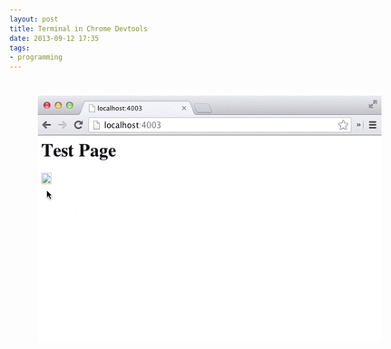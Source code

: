 ```yaml
---
layout: post
title: Terminal in Chrome Devtools
date: 2013-09-12 17:35
tags: 
- programming
---
```



<div class='gif-wrapper' style="width: 708px; height: 537px; margin: 0 auto; background:url(/assets/images/browser-background.png) no-repeat; position: relative;">
  <img class='gif' style="width: 606px; height: 434px; margin: 0; position: absolute; top: 29px; left: 50px; border-radius: 0 0 2px 2px; overflow:hidden;" src="/assets/images/cat-demo.gif" />
</div>
<!--
### Important Update!

If you're on Mac, you can now use this thing *without Node.js backend*. It connects right to your system's terminal and it's awesome! If you're on some other unix-compatible system, please, [help me port it](https://github.com/petethepig/devtools-terminal/tree/master/native-src).

-->
#### How do I install it?

*If you're on a Mac*, just download this [Chrome extension](https://chrome.google.com/webstore/detail/leakmhneaibbdapdoienlkifomjceknl). Install it, and you good to go.
<br>No need to read any further.

#### Oh, but I am not on a Mac

*If you're not on a Mac*, you can connect to your system's terminal via Node.js proxy. It can be localhost or some other remote server.

Install the app:
{% highlight bash %}
npm install -g devtools-terminal
{% endhighlight %}

Start the server:

{% highlight bash %}
devtools-terminal
{% endhighlight %}

Open Developer Tools *(Win/Linux:* ***F12***; *Mac:* ***Cmd + Opt + I*** *)*, click the "Terminal" tab and connect to the server. 
The default port is `8080`.


##### Okay, how do I configure it?

Here is the default configuration:

{% highlight javascript %}
exports.config = {
  users: {
    admin: {
      password: "",
      cwd: process.cwd() //working directory
    }
  },
  port: 8080
};
{% endhighlight %}

This is a JavaScript file. You can pass your config like this:

{% highlight bash %}
devtools-terminal --config /path/to/config.js 
{% endhighlight %}

If you want something custom, I encourage you to check out the [server's source code](https://raw.github.com/petethepig/devtools-terminal/master/backend/bin/devtools-terminal), it is a very simple Node.js app.


##### Security

Passwords are not stored on the client, but they are transmitted in plain text. So if you want to use it in production environment, I strongly recommend you to use HTTPS.

#### Possible Use Cases

* `tail -f log/development.log`
* `rails console`
* `psql`
* and many more


#### Thanks to

[Christopher Jeffrey](https://github.com/chjj) for his [term.js](https://github.com/chjj/term.js) library which is awesome.

#### If you like it 
I encourage you to [follow me on Twitter](https://twitter.com/dmi3f) and [GitHub](https://github.com/petethepig)


<style>
  @import url(http://fonts.googleapis.com/css?family=Cabin+Condensed:500&amp;text=Fork%20me%20on%20GitHub);

body{
  overflow-x: hidden;
}

.ribbon{
  position: fixed; 
  top: 42px;
  width: 200px;
  padding: 1px 0;
  background: #000;
  right: -42px;
  background: #ff4466;
  color: white;
  -moz-transform: rotate(45deg);
  -webkit-transform: rotate(45deg);
  -o-transform: rotate(45deg);
  -ms-transform: rotate(45deg);
  transform: rotate(45deg);
}

.ribbon a, 
.ribbon a:visited, 
.ribbon a:active, 
.ribbon a:hover{
  display: block;
  padding: 1px 0;
  height: 24px;
  line-height: 24px;

  color: inherit;  
  text-align: center;
  text-decoration: none;
  font-family: 'Cabin Condensed', sans-serif;
  font-size: 16px;
  font-weight: 500;

  border: 1px solid rgba(255,255,255,0.3);

}

.ribbon.black{
  background: #000;
}

.ribbon.red{
  background: #c00;
}

.ribbon.pink{
}

.ribbon.blue{
  background: #09e;
}

.ribbon.green{
  background: #0a0;
}

.ribbon.orange{
  background: #d80;
}

.ribbon.purple{
  background: #c0c;
}

.ribbon.grey{
  background: #888;
}

.ribbon.white{
  background: #eee;
  color: black;
}
.ribbon.white a{
  border: 2px dotted rgba(100,100,100,0.2);
}


@media (max-width: 910.55556px ){
  .ribbon{
    display: none;
  }

  /* dirty hack for mobile phones */
  .gif-wrapper{
    background: transparent !important;
    width: auto !important;
    height: auto !important;
  }
  .gif{
    width: 90% !important;
    height: auto !important;
    position: static !important;
    margin: 0 auto !important;
    max-width: 608px !important;
  }
}

</style>
<div class="ribbon pink">
  <a href="https://github.com/petethepig/devtools-terminal">Fork me on GitHub</a>
</div>
